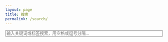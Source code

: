```yaml
---
layout: page
title: 搜索
permalink: /search/
---
```


<input type="text" id="search-input" placeholder="输入关键词或标签搜索，用空格或逗号分隔..." style="width:100%">
<ul id="results"></ul>
<div id="pagination" style="margin-top:10px; display:none;">
  <button id="prev-page" disabled>上一页</button>
  <span id="page-info">第 1 页</span>
  <button id="next-page" disabled>下一页</button>
</div>

<script src="https://cdnjs.cloudflare.com/ajax/libs/simple-jekyll-search/1.7.2/simple-jekyll-search.min.js"></script>
<script>
const searchInput = document.getElementById('search-input');
const resultsContainer = document.getElementById('results');
const pagination = document.getElementById('pagination');
const prevBtn = document.getElementById('prev-page');
const nextBtn = document.getElementById('next-page');
const pageInfo = document.getElementById('page-info');

let allResults = [];
let currentPage = 1;
const resultsPerPage = 10; // 每页10条

const sjs = SimpleJekyllSearch({
  searchInput: searchInput,
  resultsContainer: resultsContainer,
  json: '/search.json',
  searchResultTemplate: `
    <li>
      <a href="{url}">{title}</a> <small>({date})</small><br>
      <strong>Tags:</strong> {tags}<br>
      <span style="color:#666;font-size:90%;">{content}</span>
    </li>
  `,
  noResultsText: '没有找到结果 😢',
  fuzzy: false,
  limit: 1000
});

// 高亮多个关键词
function highlightMultiple(text, keywords) {
  if (!keywords || keywords.length === 0) return text;
  const regex = new RegExp(`(${keywords.join('|')})`, 'gi');
  return text.replace(regex, '<mark>$1</mark>');
}

// 计算匹配度：匹配关键词数量
function computeScore(item, keywords) {
  if (!keywords || keywords.length === 0) return 0;
  let score = 0;
  const text = [item.title, item.tags, item.content].join(' ').toLowerCase();
  keywords.forEach(k => {
    if (k) {
      const regex = new RegExp(k.toLowerCase(), 'g');
      const matches = text.match(regex);
      if (matches) score += matches.length;
    }
  });
  return score;
}

// 渲染当前页
function renderPage(page) {
  const start = (page - 1) * resultsPerPage;
  const end = start + resultsPerPage;
  const pageResults = allResults.slice(start, end);

  resultsContainer.innerHTML = pageResults.map(r => `
    <li>
      <a href="${r.url}">${r.title}</a> <small>(${r.date})</small><br>
      <strong>Tags:</strong> ${r.tags}<br>
      <span style="color:#666;font-size:90%;">${r.content}</span>
    </li>
  `).join('');

  const keywordInput = searchInput.value.trim();
  const keywords = keywordInput ? keywordInput.split(/[\s,]+/) : [];
  resultsContainer.querySelectorAll('li').forEach(li => {
    li.innerHTML = highlightMultiple(li.innerHTML, keywords);
  });

  if (allResults.length === 0) {
    pagination.style.display = 'none';
  } else {
    pagination.style.display = 'block';
    prevBtn.disabled = page === 1;
    nextBtn.disabled = end >= allResults.length;
    pageInfo.textContent = `第 ${page} 页`;
  }
}

// 监听搜索结果生成
searchInput.addEventListener('input', () => {
  currentPage = 1;
  setTimeout(() => {
    const keywordInput = searchInput.value.trim();
    const keywords = keywordInput ? keywordInput.split(/[\s,]+/) : [];

    // 提取结果
    allResults = Array.from(resultsContainer.querySelectorAll('li')).map(li => ({
      url: li.querySelector('a').href,
      title: li.querySelector('a').textContent,
      date: li.querySelector('small').textContent.replace(/[()]/g,''),
      tags: li.querySelector('strong + text') ? li.querySelector('strong + text').textContent : '',
      content: li.querySelector('span').textContent
    }));

    // 根据匹配度排序
    allResults.forEach(r => r.score = computeScore(r, keywords));
    allResults.sort((a,b) => b.score - a.score);

    renderPage(currentPage);
  }, 100);
});

// 分页按钮事件
prevBtn.addEventListener('click', () => {
  if (currentPage > 1) {
    currentPage--;
    renderPage(currentPage);
  }
});
nextBtn.addEventListener('click', () => {
  if (currentPage * resultsPerPage < allResults.length) {
    currentPage++;
    renderPage(currentPage);
  }
});
</script>

<style>
mark {
  background: yellow;
  font-weight: bold;
}

ul#results {
  list-style: none; /* 去掉所有li前的圆点 */
  padding-left: 0;  /* 去掉默认缩进 */
  margin-left: 0;
}
</style>

